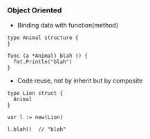 ### Object Oriented

* Binding data with function(method)

```
type Animal structure {
}

func (a *Animal) blah () {
  fmt.Println("blah")
}
```

* Code reuse, not by inherit but by composite

```
type Lion struct {
  Animal
}

var l := new(Lion)

l.blah()  // "blah"
```
